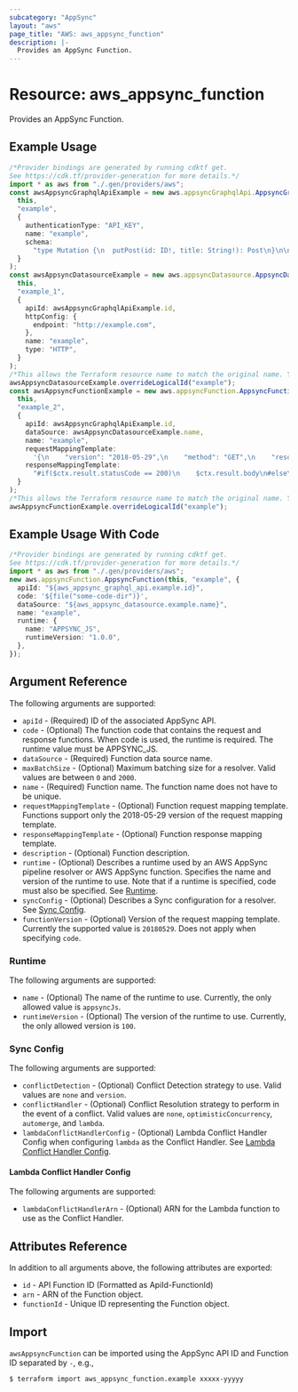 ```yaml
---
subcategory: "AppSync"
layout: "aws"
page_title: "AWS: aws_appsync_function"
description: |-
  Provides an AppSync Function.
---
```


# Resource: aws\_appsync\_function

Provides an AppSync Function.

## Example Usage

```typescript
/*Provider bindings are generated by running cdktf get.
See https://cdk.tf/provider-generation for more details.*/
import * as aws from "./.gen/providers/aws";
const awsAppsyncGraphqlApiExample = new aws.appsyncGraphqlApi.AppsyncGraphqlApi(
  this,
  "example",
  {
    authenticationType: "API_KEY",
    name: "example",
    schema:
      "type Mutation {\n  putPost(id: ID!, title: String!): Post\n}\n\ntype Post {\n  id: ID!\n  title: String!\n}\n\ntype Query {\n  singlePost(id: ID!): Post\n}\n\nschema {\n  query: Query\n  mutation: Mutation\n}\n",
  }
);
const awsAppsyncDatasourceExample = new aws.appsyncDatasource.AppsyncDatasource(
  this,
  "example_1",
  {
    apiId: awsAppsyncGraphqlApiExample.id,
    httpConfig: {
      endpoint: "http://example.com",
    },
    name: "example",
    type: "HTTP",
  }
);
/*This allows the Terraform resource name to match the original name. You can remove the call if you don't need them to match.*/
awsAppsyncDatasourceExample.overrideLogicalId("example");
const awsAppsyncFunctionExample = new aws.appsyncFunction.AppsyncFunction(
  this,
  "example_2",
  {
    apiId: awsAppsyncGraphqlApiExample.id,
    dataSource: awsAppsyncDatasourceExample.name,
    name: "example",
    requestMappingTemplate:
      '{\n    "version": "2018-05-29",\n    "method": "GET",\n    "resourcePath": "/",\n    "params":{\n        "headers": $utils.http.copyheaders($ctx.request.headers)\n    }\n}\n',
    responseMappingTemplate:
      "#if($ctx.result.statusCode == 200)\n    $ctx.result.body\n#else\n    $utils.appendError($ctx.result.body, $ctx.result.statusCode)\n#end\n",
  }
);
/*This allows the Terraform resource name to match the original name. You can remove the call if you don't need them to match.*/
awsAppsyncFunctionExample.overrideLogicalId("example");

```

## Example Usage With Code

```typescript
/*Provider bindings are generated by running cdktf get.
See https://cdk.tf/provider-generation for more details.*/
import * as aws from "./.gen/providers/aws";
new aws.appsyncFunction.AppsyncFunction(this, "example", {
  apiId: "${aws_appsync_graphql_api.example.id}",
  code: '${file("some-code-dir")}',
  dataSource: "${aws_appsync_datasource.example.name}",
  name: "example",
  runtime: {
    name: "APPSYNC_JS",
    runtimeVersion: "1.0.0",
  },
});

```

## Argument Reference

The following arguments are supported:

* `apiId` - (Required) ID of the associated AppSync API.
* `code` - (Optional) The function code that contains the request and response functions. When code is used, the runtime is required. The runtime value must be APPSYNC\_JS.
* `dataSource` - (Required) Function data source name.
* `maxBatchSize` - (Optional) Maximum batching size for a resolver. Valid values are between `0` and `2000`.
* `name` - (Required) Function name. The function name does not have to be unique.
* `requestMappingTemplate` - (Optional) Function request mapping template. Functions support only the 2018-05-29 version of the request mapping template.
* `responseMappingTemplate` - (Optional) Function response mapping template.
* `description` - (Optional) Function description.
* `runtime` - (Optional) Describes a runtime used by an AWS AppSync pipeline resolver or AWS AppSync function. Specifies the name and version of the runtime to use. Note that if a runtime is specified, code must also be specified. See [Runtime](#runtime).
* `syncConfig` - (Optional) Describes a Sync configuration for a resolver. See [Sync Config](#sync-config).
* `functionVersion` - (Optional) Version of the request mapping template. Currently the supported value is `20180529`. Does not apply when specifying `code`.

### Runtime

The following arguments are supported:

* `name` - (Optional) The name of the runtime to use. Currently, the only allowed value is `appsyncJs`.
* `runtimeVersion` - (Optional) The version of the runtime to use. Currently, the only allowed version is `100`.

### Sync Config

The following arguments are supported:

* `conflictDetection` - (Optional) Conflict Detection strategy to use. Valid values are `none` and `version`.
* `conflictHandler` - (Optional) Conflict Resolution strategy to perform in the event of a conflict. Valid values are `none`, `optimisticConcurrency`, `automerge`, and `lambda`.
* `lambdaConflictHandlerConfig` - (Optional) Lambda Conflict Handler Config when configuring `lambda` as the Conflict Handler. See [Lambda Conflict Handler Config](#lambda-conflict-handler-config).

#### Lambda Conflict Handler Config

The following arguments are supported:

* `lambdaConflictHandlerArn` - (Optional) ARN for the Lambda function to use as the Conflict Handler.

## Attributes Reference

In addition to all arguments above, the following attributes are exported:

* `id` - API Function ID (Formatted as ApiId-FunctionId)
* `arn` - ARN of the Function object.
* `functionId` - Unique ID representing the Function object.

## Import

`awsAppsyncFunction` can be imported using the AppSync API ID and Function ID separated by `-`, e.g.,

```console
$ terraform import aws_appsync_function.example xxxxx-yyyyy
```
